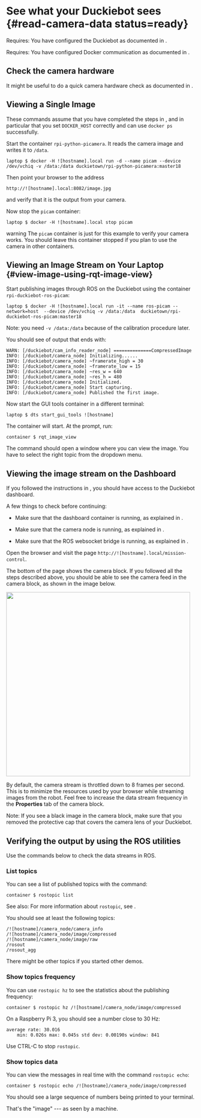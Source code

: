 # See what your Duckiebot sees {#read-camera-data status=ready}


<div class='requirements' markdown='1'>

Requires: You have configured the Duckiebot as documented in [](#setup-duckiebot).

Requires: You have configured Docker communication as documented in [](#docker-setup).

</div>


## Check the camera hardware

It might be useful to do a quick camera hardware check as documented in [](#howto-mount-camera).


## Viewing a Single Image
These commands assume that you have completed the steps in [](#docker-setup),
and in particular that you set `DOCKER_HOST` correctly and can use `docker ps` successfully.

Start the container `rpi-python-picamera`. It reads the camera image and writes it to `/data`.

    laptop $ docker -H ![hostname].local run -d --name picam --device /dev/vchiq -v /data:/data duckietown/rpi-python-picamera:master18

Then point your browser to the address

    http://![hostname].local:8082/image.jpg

and verify that it is the output from your camera.

Now stop the `picam` container:

    laptop $ docker -H ![hostname].local stop picam

warning The `picam` container is just for this example to verify your camera works. You should leave this container stopped if you plan to use the camera in other containers.


## Viewing an Image Stream on Your Laptop {#view-image-using-rqt-image-view}

Start publishing images through ROS on the Duckiebot using
the container `rpi-duckiebot-ros-picam`:


    laptop $ docker -H ![hostname].local run -it --name ros-picam --network=host  --device /dev/vchiq -v /data:/data  duckietown/rpi-duckiebot-ros-picam:master18

Note: you need `-v /data:/data` because of the calibration procedure later.

You should see of output that ends with:

    WARN: [/duckiebot/cam_info_reader_node] ==============CompressedImage
    INFO: [/duckiebot/camera_node] Initializing......
    INFO: [/duckiebot/camera_node] ~framerate_high = 30
    INFO: [/duckiebot/camera_node] ~framerate_low = 15
    INFO: [/duckiebot/camera_node] ~res_w = 640
    INFO: [/duckiebot/camera_node] ~res_h = 480
    INFO: [/duckiebot/camera_node] Initialized.
    INFO: [/duckiebot/camera_node] Start capturing.
    INFO: [/duckiebot/camera_node] Published the first image.


Now start the GUI tools container in a different terminal:


    laptop $ dts start_gui_tools ![hostname]


The container will start. At the prompt, run:


    container $ rqt_image_view


The command should open a window where you can view the image.
You have to select the right topic from the dropdown menu.


## Viewing the image stream on the Dashboard

If you followed the instructions in [](#duckiebot-dashboard-setup), you
should have access to the Duckiebot dashboard.

A few things to check before continuing:

- Make sure that the dashboard container is running, as explained in [](#dashboard-installation).

- Make sure that the camera node is running, as explained in [](#view-image-using-rqt-image-view).

- Make sure that the ROS websocket bridge is running, as explained in [](#setup-ros-websocket-image).


Open the browser and visit the page `http://![hostname].local/mission-control`.

The bottom of the page shows the camera block. If you followed all the steps described
above, you should be able to see the camera feed in the camera block, as shown in the
image below.

<div figure-id="fig:dashboard_mission_control_camera_feed" figure-caption="">
  <img src="dashboard_mission_control_camera_feed.png" style='width: 35em'/>
</div>

By default, the camera stream is throttled down to 8 frames per second. This is to
minimize the resources used by your browser while streaming images from the robot.
Feel free to increase the data stream frequency in the **Properties** tab of the
camera block.

Note: If you see a black image in the camera block, make sure that you removed the
protective cap that covers the camera lens of your Duckiebot.


## Verifying the output by using the ROS utilities

Use the commands below to check the data streams in ROS.


### List topics

You can see a list of published topics with the command:

    container $ rostopic list

See also: For more information about `rostopic`, see [](+software_reference#rostopic).

You should see at least the following topics:

    /![hostname]/camera_node/camera_info
    /![hostname]/camera_node/image/compressed
    /![hostname]/camera_node/image/raw
    /rosout
    /rosout_agg

There might be other topics if you started other demos.

### Show topics frequency

You can use `rostopic hz` to see the statistics about the publishing frequency:

    container $ rostopic hz /![hostname]/camera_node/image/compressed

On a Raspberry Pi 3, you should see a number close to 30 Hz:

    average rate: 30.016
        min: 0.026s max: 0.045s std dev: 0.00190s window: 841

Use CTRL-C to stop `rostopic`.

### Show topics data

You can view the messages in real time with the command `rostopic echo`:

    container $ rostopic echo /![hostname]/camera_node/image/compressed

You should see a large sequence of numbers being printed to your terminal.

That's the "image" --- as seen by a machine.
